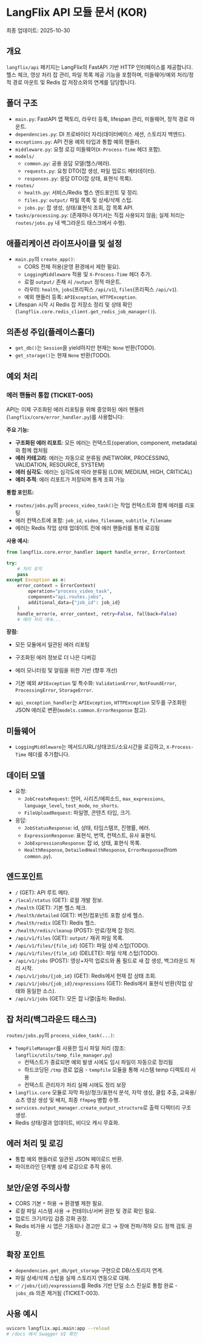 # LangFlix API 모듈 문서 (KOR)

최종 업데이트: 2025-10-30

## 개요
`langflix/api` 패키지는 LangFlix의 FastAPI 기반 HTTP 인터페이스를 제공합니다. 헬스 체크, 영상 처리 잡 관리, 파일 목록 제공 기능을 포함하며, 미들웨어/예외 처리/정적 경로 마운트 및 Redis 잡 저장소와의 연계를 담당합니다.

## 폴더 구조
- `main.py`: FastAPI 앱 팩토리, 라우터 등록, lifespan 관리, 미들웨어, 정적 경로 마운트.
- `dependencies.py`: DI 프로바이더 자리(데이터베이스 세션, 스토리지 백엔드).
- `exceptions.py`: API 전용 예외 타입과 통합 예외 핸들러.
- `middleware.py`: 요청 로깅 미들웨어(`X-Process-Time` 헤더 포함).
- `models/`
  - `common.py`: 공용 응답 모델(헬스/에러).
  - `requests.py`: 요청 DTO(잡 생성, 파일 업로드 메타데이터).
  - `responses.py`: 응답 DTO(잡 상태, 표현식 목록).
- `routes/`
  - `health.py`: 서비스/Redis 헬스 엔드포인트 및 정리.
  - `files.py`: `output/` 파일 목록 및 상세/삭제 스텁.
  - `jobs.py`: 잡 생성, 상태/표현식 조회, 잡 목록 API.
- `tasks/processing.py`: (존재하나 여기서는 직접 사용되지 않음; 실제 처리는 `routes/jobs.py` 내 백그라운드 태스크에서 수행).

## 애플리케이션 라이프사이클 및 설정
- `main.py`의 `create_app()`:
  - CORS 전체 허용(운영 환경에서 제한 필요).
  - `LoggingMiddleware` 적용 및 `X-Process-Time` 헤더 추가.
  - 로컬 `output/` 존재 시 `/output` 정적 마운트.
  - 라우터: `health`, `jobs`(프리픽스 `/api/v1`), `files`(프리픽스 `/api/v1`).
  - 예외 핸들러 등록: `APIException`, `HTTPException`.
- Lifespan 시작 시 Redis 잡 저장소 정리 및 상태 확인(`langflix.core.redis_client.get_redis_job_manager()`).

## 의존성 주입(플레이스홀더)
- `get_db()`는 `Session`을 yield하지만 현재는 `None` 반환(TODO).
- `get_storage()`는 현재 `None` 반환(TODO).

## 예외 처리

### 에러 핸들러 통합 (TICKET-005)

API는 이제 구조화된 에러 리포팅을 위해 중앙화된 에러 핸들러(`langflix/core/error_handler.py`)를 사용합니다:

**주요 기능:**
- **구조화된 에러 리포트**: 모든 에러는 컨텍스트(operation, component, metadata)와 함께 캡처됨
- **에러 카테고리**: 에러는 자동으로 분류됨 (NETWORK, PROCESSING, VALIDATION, RESOURCE, SYSTEM)
- **에러 심각도**: 에러는 심각도에 따라 분류됨 (LOW, MEDIUM, HIGH, CRITICAL)
- **에러 추적**: 에러 리포트가 저장되며 통계 조회 가능

**통합 포인트:**
- `routes/jobs.py`의 `process_video_task()`는 작업 컨텍스트와 함께 에러를 리포팅
- 에러 컨텍스트에 포함: `job_id`, `video_filename`, `subtitle_filename`
- 에러는 Redis 작업 상태 업데이트 전에 에러 핸들러를 통해 로깅됨

**사용 예시:**
```python
from langflix.core.error_handler import handle_error, ErrorContext

try:
    # 처리 로직
    pass
except Exception as e:
    error_context = ErrorContext(
        operation="process_video_task",
        component="api.routes.jobs",
        additional_data={"job_id": job_id}
    )
    handle_error(e, error_context, retry=False, fallback=False)
    # 에러 처리 계속...
```

**장점:**
- 모든 모듈에서 일관된 에러 리포팅
- 구조화된 에러 정보로 더 나은 디버깅
- 에러 모니터링 및 알림을 위한 기반 (향후 개선)

- 기본 예외 `APIException` 및 특수화: `ValidationError`, `NotFoundError`, `ProcessingError`, `StorageError`.
- `api_exception_handler`는 `APIException`, `HTTPException` 모두를 구조화된 JSON 에러로 변환(`models.common.ErrorResponse` 참고).

## 미들웨어
- `LoggingMiddleware`는 메서드/URL/상태코드/소요시간을 로깅하고, `X-Process-Time` 헤더를 추가합니다.

## 데이터 모델
- 요청:
  - `JobCreateRequest`: 언어, 시리즈/에피소드, `max_expressions`, `language_level`, `test_mode`, `no_shorts`.
  - `FileUploadRequest`: 파일명, 콘텐츠 타입, 크기.
- 응답:
  - `JobStatusResponse`: id, 상태, 타임스탬프, 진행률, 에러.
  - `ExpressionResponse`: 표현식, 번역, 컨텍스트, 유사 표현식.
  - `JobExpressionsResponse`: 잡 id, 상태, 표현식 목록.
  - `HealthResponse`, `DetailedHealthResponse`, `ErrorResponse`(from `common.py`).

## 엔드포인트
- `/` (GET): API 루트 메타.
- `/local/status` (GET): 로컬 개발 정보.
- `/health` (GET): 기본 헬스 체크.
- `/health/detailed` (GET): 버전/컴포넌트 포함 상세 헬스.
- `/health/redis` (GET): Redis 헬스.
- `/health/redis/cleanup` (POST): 만료/정체 잡 정리.
- `/api/v1/files` (GET): `output/` 재귀 파일 목록.
- `/api/v1/files/{file_id}` (GET): 파일 상세 스텁(TODO).
- `/api/v1/files/{file_id}` (DELETE): 파일 삭제 스텁(TODO).
- `/api/v1/jobs` (POST): 영상+자막 업로드와 폼 필드로 새 잡 생성, 백그라운드 처리 시작.
- `/api/v1/jobs/{job_id}` (GET): Redis에서 현재 잡 상태 조회.
- `/api/v1/jobs/{job_id}/expressions` (GET): Redis에서 표현식 반환(작업 상태와 동일한 소스).
- `/api/v1/jobs` (GET): 모든 잡 나열(출처: Redis).

## 잡 처리(백그라운드 태스크)
`routes/jobs.py`의 `process_video_task(...)`:
- `TempFileManager`를 사용한 임시 파일 처리 (참조: `langflix/utils/temp_file_manager.py`)
  - 컨텍스트가 종료되면 예외 발생 시에도 임시 파일이 자동으로 정리됨
  - 하드코딩된 `/tmp` 경로 없음 - `tempfile` 모듈을 통해 시스템 temp 디렉토리 사용
  - 컨텍스트 관리자가 처리 실패 시에도 정리 보장
- `langflix.core` 모듈로 자막 파싱/청크/표현식 분석, 자막 생성, 클립 추출, 교육용/쇼츠 영상 생성 및 배치, 최종 `ffmpeg` 병합 수행.
- `services.output_manager.create_output_structure`로 출력 디렉터리 구조 생성.
- Redis 상태/결과 업데이트, 비디오 캐시 무효화.

## 에러 처리 및 로깅
- 통합 예외 핸들러로 일관된 JSON 페이로드 반환.
- 파이프라인 단계별 상세 로깅으로 추적 용이.

## 보안/운영 주의사항
- CORS 기본 `*` 허용 → 환경별 제한 필요.
- 로컬 파일 시스템 사용 → 컨테이너/서버 권한 및 경로 확인 필요.
- 업로드 크기/타입 검증 강화 권장.
- Redis 비가용 시 앱은 기동되나 경고만 로그 → 장애 전파/격하 모드 정책 검토 권장.

## 확장 포인트
- `dependencies.get_db/get_storage` 구현으로 DB/스토리지 연계.
- 파일 상세/삭제 스텁을 실제 스토리지 연동으로 대체.
- ✅ `/jobs/{id}/expressions`를 Redis 기반 단일 소스 진실로 통합 완료 - `jobs_db` 의존 제거됨 (TICKET-003).

## 사용 예시
```bash
uvicorn langflix.api.main:app --reload
# /docs 에서 Swagger UI 확인
```
